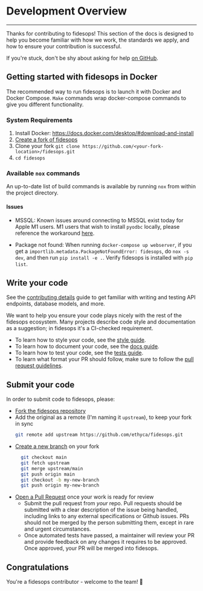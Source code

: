 # Development Overview

---

Thanks for contributing to fidesops! This section of the docs is designed to help you become familiar with how we work, the standards we apply, and how to ensure your contribution is successful.

If you're stuck, don't be shy about asking for help [on GitHub](https://github.com/ethyca/fidesops/issues).

## Getting started with fidesops in Docker

The recommended way to run fidesops is to launch it with Docker and Docker Compose. `Make` commands wrap docker-compose 
commands to give you different functionality.

### System Requirements 

1. Install Docker: https://docs.docker.com/desktop/#download-and-install
2. [Create a fork of fidesops](https://docs.github.com/en/get-started/quickstart/fork-a-repo) 
3. Clone your fork `git clone https://github.com/<your-fork-location>/fidesops.git`
4. `cd fidesops`

### Available `nox` commands
An up-to-date list of build commands is available by running `nox` from within the project directory.
#### Issues 

- MSSQL: Known issues around connecting to MSSQL exist today for Apple M1 users. M1 users that wish to install `pyodbc` locally, please reference the workaround [here](https://github.com/mkleehammer/pyodbc/issues/846).

- Package not found: When running `docker-compose up webserver`, if you get a `importlib.metadata.PackageNotFoundError: fidesops`, do `nox -s dev`, and then run `pip install -e .`. Verify fidesops is installed with `pip list`.


## Write your code

See the [contributing details](contributing_details.md) guide to get familiar with writing and testing API endpoints, database models, and more. 

We want to help you ensure your code plays nicely with the rest of the fidesops ecosystem. Many projects describe code style and documentation as a suggestion; in fidesops it's a CI-checked requirement.

* To learn how to style your code, see the [style guide](code_style.md).
* To learn how to document your code, see the [docs guide](documentation.md).
* To learn how to test your code, see the [tests guide](testing.md).
* To learn what format your PR should follow, make sure to follow the [pull request guidelines](pull_requests.md).


## Submit your code

In order to submit code to fidesops, please:

* [Fork the fidesops repository](https://help.github.com/en/articles/fork-a-repo)
* Add the original as a remote (I'm naming it `upstream`), to keep your fork in sync
  ```bash
  git remote add upstream https://github.com/ethyca/fidesops.git
  ```
* [Create a new branch](https://help.github.com/en/desktop/contributing-to-projects/creating-a-branch-for-your-work) on your fork
  ```bash
    git checkout main 
    git fetch upstream 
    git merge upstream/main 
    git push origin main 
    git checkout -b my-new-branch
    git push origin my-new-branch 
    ```
* [Open a Pull Request](https://help.github.com/en/articles/creating-a-pull-request-from-a-fork) once your work is ready for review
  * Submit the pull request from *your* repo. Pull requests should be submitted with a clear description of the issue being handled, including links to any external specifications or Github issues. PRs should not be merged by the person submitting them, except in rare and urgent circumstances.
  * Once automated tests have passed, a maintainer will review your PR and provide feedback on any changes it requires to be approved. Once approved, your PR will be merged into fidesops.
  

## Congratulations

You're a fidesops contributor - welcome to the team! 🎉
